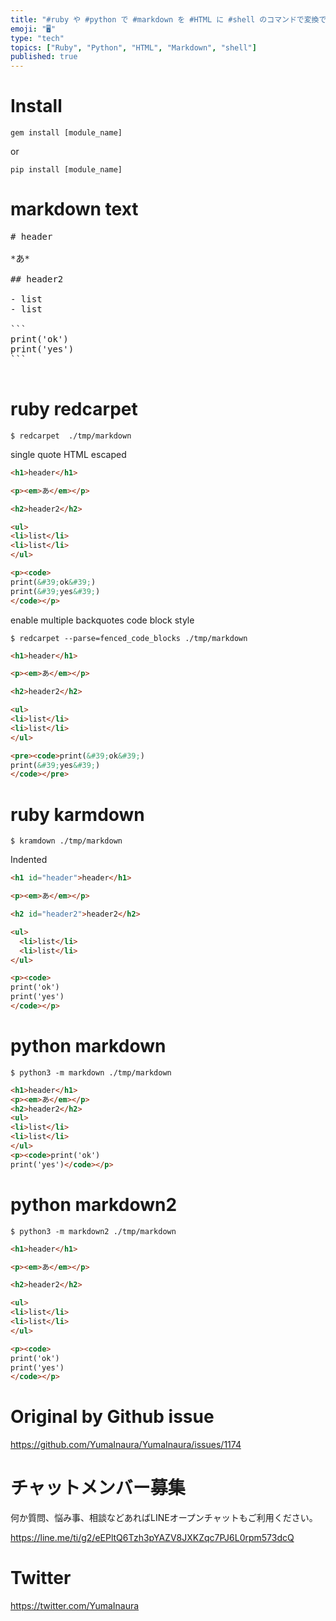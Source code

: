 ```yaml
---
title: "#ruby や #python で #markdown を #HTML に #shell のコマンドで変換できるモジュール四種類の簡単な結果"
emoji: "🖥"
type: "tech"
topics: ["Ruby", "Python", "HTML", "Markdown", "shell"]
published: true
---
```


# Install

`gem install [module_name]` 

or

`pip install [module_name]`

# markdown text

<pre>
# header 

*あ*

## header2

- list
- list

```
print('ok')
print('yes')
```

</pre>

# ruby redcarpet

```
$ redcarpet  ./tmp/markdown
```

single quote HTML escaped

```html
<h1>header</h1>

<p><em>あ</em></p>

<h2>header2</h2>

<ul>
<li>list</li>
<li>list</li>
</ul>

<p><code>
print(&#39;ok&#39;)
print(&#39;yes&#39;)
</code></p>
```

enable multiple backquotes code block style

```
$ redcarpet --parse=fenced_code_blocks ./tmp/markdown
```

```html
<h1>header</h1>

<p><em>あ</em></p>

<h2>header2</h2>

<ul>
<li>list</li>
<li>list</li>
</ul>

<pre><code>print(&#39;ok&#39;)
print(&#39;yes&#39;)
</code></pre>
```

# ruby karmdown

```
$ kramdown ./tmp/markdown
```

Indented 

```html
<h1 id="header">header</h1>

<p><em>あ</em></p>

<h2 id="header2">header2</h2>

<ul>
  <li>list</li>
  <li>list</li>
</ul>

<p><code>
print('ok')
print('yes')
</code></p>
```

# python markdown


```
$ python3 -m markdown ./tmp/markdown
```

```html
<h1>header</h1>
<p><em>あ</em></p>
<h2>header2</h2>
<ul>
<li>list</li>
<li>list</li>
</ul>
<p><code>print('ok')
print('yes')</code></p>
````

# python markdown2


```
$ python3 -m markdown2 ./tmp/markdown
```

```html
<h1>header</h1>

<p><em>あ</em></p>

<h2>header2</h2>

<ul>
<li>list</li>
<li>list</li>
</ul>

<p><code>
print('ok')
print('yes')
</code></p>
```


# Original by Github issue

https://github.com/YumaInaura/YumaInaura/issues/1174








<!-- Update From Qiita API -->

# チャットメンバー募集


何か質問、悩み事、相談などあればLINEオープンチャットもご利用ください。

https://line.me/ti/g2/eEPltQ6Tzh3pYAZV8JXKZqc7PJ6L0rpm573dcQ





# Twitter


https://twitter.com/YumaInaura


<!-- Update From Qiita API -->


